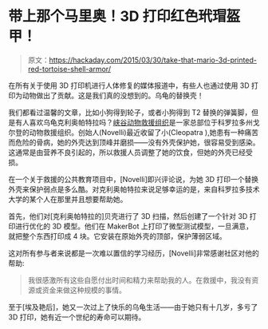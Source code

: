 # 带上那个马里奥！3D 打印红色玳瑁盔甲！

> 原文：<https://hackaday.com/2015/03/30/take-that-mario-3d-printed-red-tortoise-shell-armor/>

在所有关于使用 3D 打印机进行人体修复的媒体报道中，有些人也通过使用 3D 打印为动物做出了贡献。这是我们真的没想到的。乌龟的替换壳！

我们都看过温馨的文章，比如小狗得到轮子，或者小狗得到 T2 替换的弹簧脚，但是有人喜欢乌龟克利奥帕特拉吗？[峡谷动物救援组织](http://www.canyoncritters.com/)是一家总部位于科罗拉多州戈尔登的动物救援组织。创始人(Novelli)最近收留了小(Cleopatra ),她患有一种痛苦而危险的骨病，她的外壳达到顶峰并磨损——没有外壳保护她，很容易受到感染。这通常是由营养不良引起的，所以救援人员调整了她的饮食，但她的外壳已经受损。

在一个关于救援的公共教育项目中，[Novelli]即兴评论说，为她 3D 打印一个替换外壳来保护弱点是多么酷。对克利奥帕特拉来说足够幸运的是，来自科罗拉多技术大学的某个人在那里并且想要帮助她。

首先，他们对[克利奥帕特拉的]贝壳进行了 3D 扫描，然后创建了一个针对 3D 打印进行优化的 3D 模型。他们在 MakerBot 上打印了微型测试模型，一旦满意，就把整个东西打印成 4 块。它安装在原始外壳的顶部，保护薄弱区域。

这对所有参与者来说都是一次难以置信的学习经历，[Novelli]非常感谢社区对他的帮助:

> 我很感激所有这些自愿付出时间和精力来帮助我的人。在救援中，我没有资源或资金来做这种规模的事情。

至于[埃及艳后]，她又一次过上了快乐的乌龟生活——由于她只有十几岁，多亏了 3D 打印，她有近一个世纪的寿命可以期待。